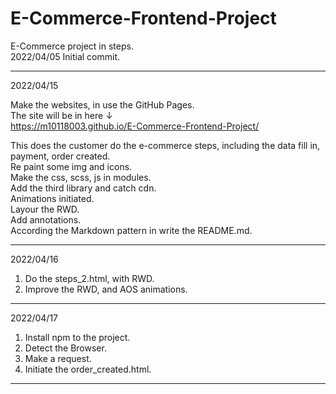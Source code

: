 # E-Commerce-Frontend-Project  
 E-Commerce project in steps.  
 2022/04/05 Initial commit.  
 
-------------------------------------------------------------------------------    
2022/04/15  

Make the websites, in use the GitHub  Pages.  
The site will be in here ↓  
https://m10118003.github.io/E-Commerce-Frontend-Project/

This does the customer do the e-commerce steps, including the data fill in, payment, order created.  
Re paint some img and icons.  
Make the css, scss, js in modules.  
Add the third library and catch cdn.  
Animations initiated.  
Layour the RWD.  
Add annotations.  
According the Markdown pattern in write the README.md.


-------------------------------------------------------------------------------    
2022/04/16

1. Do the steps_2.html, with RWD.
2. Improve the RWD, and AOS animations.


-------------------------------------------------------------------------------    
2022/04/17
1. Install npm to the project.
2. Detect the Browser.
3. Make a request.
4. Initiate the order_created.html.


-------------------------------------------------------------------------------    